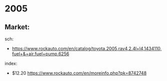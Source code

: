 # 2005
## Market:
sch:
- https://www.rockauto.com/en/catalog/toyota,2005,rav4,2.4l+l4,1434110,fuel+&+air,fuel+pump,6256

index:
- $12.20 https://www.rockauto.com/en/moreinfo.php?pk=8742748
